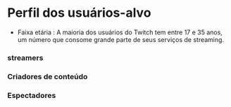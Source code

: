 # Perfil dos usuários-alvo
* Faixa etária : A maioria dos usuários do Twitch tem entre 17 e 35 anos, um número que consome grande parte de seus serviços de streaming.
### streamers

### Criadores de conteúdo

### Espectadores

